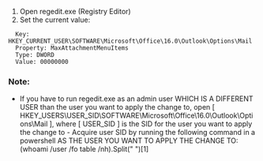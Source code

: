 <!--
------------------------------------------------------------

Microsoft Outlook - Set the limit for (or hide, disable) the 'Recent Items' when adding an attachment

------------------------------------------------------------
-->

1. Open regedit.exe (Registry Editor)
2. Set the current value:

```
  Key:  HKEY_CURRENT_USER\SOFTWARE\Microsoft\Office\16.0\Outlook\Options\Mail
  Property: MaxAttachmentMenuItems
  Type: DWORD
  Value: 00000000
```

### Note:
- If you have to run regedit.exe as an admin user WHICH IS A DIFFERENT USER than the user you want to apply the change to, open [ HKEY_USERS\USER_SID\SOFTWARE\Microsoft\Office\16.0\Outlook\Options\Mail ], where [ USER_SID ] is the SID for the user you want to apply the change to - Acquire user SID by running the following command in a powershell AS THE USER YOU WANT TO APPLY THE CHANGE TO:   (whoami /user /fo table /nh).Split(" ")[1]


<!--
------------------------------------------------------------

 Citation(s)

   social.technet.microsoft.com  |  "Outlook 2016 Unable to turn off recent items"  |  https://social.technet.microsoft.com/Forums/ie/en-US/f9759ed9-3e9b-4161-86e4-47bde3501573/outlook-2016-unable-to-turn-off-recent-items?forum=outlook

------------------------------------------------------------
-->